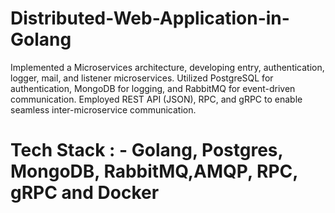 # Distributed-Web-Application-in-Golang
Implemented a Microservices architecture, developing entry, authentication, logger, mail, and listener microservices. Utilized PostgreSQL for authentication, MongoDB for logging, and RabbitMQ for event-driven communication. Employed REST API (JSON), RPC, and gRPC to enable seamless inter-microservice communication.
# Tech Stack : - Golang, Postgres, MongoDB, RabbitMQ,AMQP, RPC, gRPC and Docker
